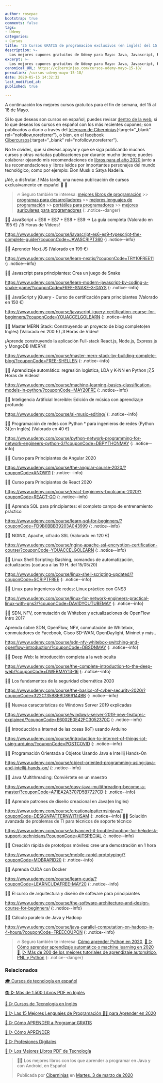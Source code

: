 ```yaml
---

author: rosepac
bootstrap: true
comments: false
tags:
- Udemy
categories:
- Cursos
title: '25 Cursos GRATIS de programación exclusivos (en inglés) del 15 al 18 de Mayo'
description: >-
  Los mejores cupones gratuitos de Udemy para Mayo: Java, Javascript, React, Angular, Docker, Linux y mucho más
excerpt: >-
  Los mejores cupones gratuitos de Udemy para Mayo: Java, Javascript, React, Angular, Docker, Linux y mucho más
canonical_URL: https://ciberninjas.com/cursos-udemy-mayo-15-18/
permalink: /cursos-udemy-mayo-15-18/
date: 2020-05-15 14:32:32
last_modified_at: 
published: true

---
```


A continuación los mejores cursos gratuitos para el fin de semana, del 15 al 18 de Mayo.

Si lo que deseas son cursos en español, puedes revisar [dentro de la web](/cursos-tecnologia/), si lo que deseas los cursos en español con los más recientes cupones; son publicados a diario a través del [telegram de Ciberninjas](https://t.me/ciberninjas){:target="_blank" rel="nofollow,noreferrer"}, o bien, en el facebook [Cibercursos](https://www.facebook.com/cibercursos){:target="_blank" rel="nofollow,noreferrer"}.


No te olvides, que si deseas apoyar y que se siga publicando muchos cursos y otras variadas publicaciones por durante mucho tiempo; puedes colaborar ojeando mis recomendaciones de [libros para el año 2020](https://www.amazon.es/shop/cibercursos) junto a las recomendaciones y libros leídos por importantes personajes del mundo tecnológico; como por ejemplo: Elon Musk o Satya Nadella.

¡Alé, a disfrutar..! Más tarde, una nueva publicación de cursos exclusivamente en español 🤘 🎉

> 🔥 Seguro también te interesa: [mejores libros de programación](/programar/) >> [programas para desarrolladores](/mejores-sistemas-operativos-para-hackear/) >> [mejores lenguajes de programación](/15-mejores-lenguajes-programacion/) >> [portátiles para programadores]() >> [mejores auriculares para programadores](/auriculares-dise%C3%B1o/)
{: .notice--danger}

👩‍🏫 JavaScript + ES6 + ES7 + ES8 + ES9 -> La guía completa (Valorado en 195 €) ¡15 Horas de Vídeos!

<a href='https://www.udemy.com/course/javascript-es6-es9-typescript-the-complete-guide/?couponCode=JAVASCRIPT360'>https://www.udemy.com/course/javascript-es6-es9-typescript-the-complete-guide/?couponCode=JAVASCRIPT360</a>
{: .notice--info}

👩‍🏫 Aprender Next.JS (Valorado en 199 €)

<a href='https://www.udemy.com/course/learn-nextjs/?couponCode=TRY10FREE11'>https://www.udemy.com/course/learn-nextjs/?couponCode=TRY10FREE11</a>
{: .notice--info}

👩‍🏫 Javascript para principiantes: Crea un juego de Snake

<a href='https://www.udemy.com/course/learn-modern-javascript-by-coding-a-snake-game/?couponCode=FREE-SNAKE-3-DAYS'>https://www.udemy.com/course/learn-modern-javascript-by-coding-a-snake-game/?couponCode=FREE-SNAKE-3-DAYS</a>
{: .notice--info}

👩‍🏫 JavaScript y jQuery - Curso de certificación para principiantes (Valorado en 150 €)

<a href='https://www.udemy.com/course/javascript-jquery-certification-course-for-beginners/?couponCode=YOUACCELGOLEARN'>https://www.udemy.com/course/javascript-jquery-certification-course-for-beginners/?couponCode=YOUACCELGOLEARN</a>
{: .notice--info}

👩‍🏫 Master MERN Stack: Construyendo un proyecto de blog completo(en Inglés) (Valorado en 200 €) ¡3 Horas de Vídeo!

¡Aprende construyendo la aplicación Full-stack React.js, Node.js, Express.js y MongoDB (MERN)!

<a href='https://www.udemy.com/course/master-mern-stack-by-building-complete-blog/?couponCode=FREE-SHELLEN'>https://www.udemy.com/course/master-mern-stack-by-building-complete-blog/?couponCode=FREE-SHELLEN</a>
{: .notice--info}

👩‍🏫 Aprendizaje automático: regresión logística, LDA y K-NN en Python ¡7,5 Horas de Vídeos!

<a href='https://www.udemy.com/course/machine-learning-basics-classification-models-in-python/?couponCode=MAY20FRE'>https://www.udemy.com/course/machine-learning-basics-classification-models-in-python/?couponCode=MAY20FRE</a>
{: .notice--info}

👩‍🏫 Inteligencia Artificial Increíble: Edición de música con aprendizaje profundo

<a href='https://www.udemy.com/course/ai-music-editing/'>https://www.udemy.com/course/ai-music-editing/</a>
{: .notice--info}

👩‍🏫 Programación de redes con Python * para ingenieros de redes (Python 3)(en Inglés) (Valorado en 40 €)

<a href='https://www.udemy.com/course/python-network-programming-for-network-engineers-python-3/?couponCode=DBPYTHONMAY'>https://www.udemy.com/course/python-network-programming-for-network-engineers-python-3/?couponCode=DBPYTHONMAY</a> 
{: .notice--info}

👩‍🏫 Curso para Principiantes de Angular 2020

<a href='https://www.udemy.com/course/the-angular-course-2020/?couponCode=ANOW11'>https://www.udemy.com/course/the-angular-course-2020/?couponCode=ANOW11</a>
{: .notice--info}

👩‍🏫 Curso para Principiantes de React 2020

<a href='https://www.udemy.com/course/react-beginners-bootcamp-2020/?couponCode=REACT-GO'>https://www.udemy.com/course/react-beginners-bootcamp-2020/?couponCode=REACT-GO</a>
{: .notice--info}

👩‍🏫 Aprenda SQL para principiantes: el completo campo de entrenamiento práctico

<a href='https://www.udemy.com/course/learn-sql-for-beginners/?couponCode=FD9B0BBB39203A043999'>https://www.udemy.com/course/learn-sql-for-beginners/?couponCode=FD9B0BBB39203A043999</a>
{: .notice--info}

👨‍🏫 NGINX, Apache, cifrado SSL (Valorado en 120 €)

<a href='https://www.udemy.com/course/nginx-apache-ssl-encryption-certification-course/?couponCode=YOUACCELGOLEARN'>https://www.udemy.com/course/nginx-apache-ssl-encryption-certification-course/?couponCode=YOUACCELGOLEARN</a>
{: .notice--info}

👨‍🏫 Linux Shell Scripting: Bashing, comandos de automatización, actualizados (caduca a las 19 H. del 15/05/20)

<a href='https://www.udemy.com/course/linux-shell-scripting-updated/?couponCode=SCRIPTFREE'>https://www.udemy.com/course/linux-shell-scripting-updated/?couponCode=SCRIPTFREE</a>
{: .notice--info}

👩‍🏫 Linux para ingenieros de redes: Linux práctico con GNS3

<a href='https://www.udemy.com/course/linux-for-network-engineers-practical-linux-with-gns3/?couponCode=DAVIDYOUTUBEMAY'>https://www.udemy.com/course/linux-for-network-engineers-practical-linux-with-gns3/?couponCode=DAVIDYOUTUBEMAY</a>
{: .notice--info}

👩‍🏫 SDN, NFV, conmutación de Whitebox y actualizaciones de OpenFlow Intro 2017

Aprenda sobre SDN, OpenFlow, NFV, conmutación de Whitebox, conmutadores de Facebook, Cisco SD-WAN, OpenDaylight, Mininet y más..

<a href='https://www.udemy.com/course/sdn-nfv-whitebox-switching-and-openflow-introduction/?couponCode=DBSDNMAY'>https://www.udemy.com/course/sdn-nfv-whitebox-switching-and-openflow-introduction/?couponCode=DBSDNMAY</a>
{: .notice--info}

👩‍🏫 Deep Web: la introducción completa a la web oculta

<a href='https://www.udemy.com/course/the-complete-introduction-to-the-deep-web/?couponCode=DWEBMAY13-16'>https://www.udemy.com/course/the-complete-introduction-to-the-deep-web/?couponCode=DWEBMAY13-16</a>
{: .notice--info}

👩‍🏫 Los fundamentos de la seguridad cibernética 2020

<a href='https://www.udemy.com/course/the-basics-of-cyber-security-2020/?couponCode=322C135B8EBD866144BB'>https://www.udemy.com/course/the-basics-of-cyber-security-2020/?couponCode=322C135B8EBD866144BB</a>
{: .notice--info}

👩‍🏫 Nuevas características de Windows Server 2019 explicadas

<a href='https://www.udemy.com/course/windows-server-2019-new-features-explained/?couponCode=E6002E0E42FC3052370C'>https://www.udemy.com/course/windows-server-2019-new-features-explained/?couponCode=E6002E0E42FC3052370C</a>
{: .notice--info}

👩‍🏫 Introducción a Internet de las cosas (IoT) usando Arduino

<a href='https://www.udemy.com/course/introduction-to-internet-of-things-iot-using-arduino/?couponCode=POSTCOVID'>https://www.udemy.com/course/introduction-to-internet-of-things-iot-using-arduino/?couponCode=POSTCOVID</a>
{: .notice--info}

👩‍🏫 Programación Orientada a Objetos Usando Java e Intellij Hands-On

<a href='https://www.udemy.com/course/object-oriented-programming-using-java-and-intellij-hands-on/'>https://www.udemy.com/course/object-oriented-programming-using-java-and-intellij-hands-on/</a>
{: .notice--info}

👩‍🏫 Java Multithreading: Conviértete en un maestro

<a href='https://www.udemy.com/course/easy-java-multithreading-become-a-master/?couponCode=A71EA2A3707D5B7727CD'>https://www.udemy.com/course/easy-java-multithreading-become-a-master/?couponCode=A71EA2A3707D5B7727CD</a>
{: .notice--info}

👩‍🏫 Aprende patrones de diseño creacional en Java(en Inglés)

<a href='https://www.udemy.com/course/creationalpatternsinjava/?couponCode=DESIGNPATTERNWITHSAM'>https://www.udemy.com/course/creationalpatternsinjava/?couponCode=DESIGNPATTERNWITHSAM</a>
{: .notice--info}
👩‍🏫 Solución avanzada de problemas de TI para técnicos de soporte técnico

<a href='https://www.udemy.com/course/advanced-it-troubleshooting-for-helpdesk-support-technicians/?couponCode=AITSPECIAL'>https://www.udemy.com/course/advanced-it-troubleshooting-for-helpdesk-support-technicians/?couponCode=AITSPECIAL</a>
{: .notice--info}

👩‍🏫 Creación rápida de prototipos móviles: cree una demostración en 1 hora

<a href='https://www.udemy.com/course/mobile-rapid-prototyping/?couponCode=MOBRAPID20'>https://www.udemy.com/course/mobile-rapid-prototyping/?couponCode=MOBRAPID20</a>
{: .notice--info}

👩‍🏫 Aprenda CUDA con Docker

<a href='https://www.udemy.com/course/learn-cuda/?couponCode=LEARNCUDAFREE-MAY20'>https://www.udemy.com/course/learn-cuda/?couponCode=LEARNCUDAFREE-MAY20</a>
{: .notice--info}

👩‍🏫 El curso de arquitectura y diseño de software para principiantes

<a href='https://www.udemy.com/course/the-software-architecture-and-design-course-for-beginners/'>https://www.udemy.com/course/the-software-architecture-and-design-course-for-beginners/</a>
{: .notice--info}

👩‍🏫 Cálculo paralelo de Java y Hadoop

<a href='https://www.udemy.com/course/java-parallel-computation-on-hadoop-in-4-hours/?couponCode=FREECOUPON'>https://www.udemy.com/course/java-parallel-computation-on-hadoop-in-4-hours/?couponCode=FREECOUPON</a>
{: .notice--info}

> 🔥 Seguro también te interesa: [Cómo aprender Python en 2020](/python/), [🥇 ▷ Cómo aprender aprendizaje automático o machine learning en 2020 🤖](/que-aprender-sobre-machine-learning-2020/), [▷ Más de 200 de los mejores tutoriales de aprendizaje automático, PNL y Python](/aprendizaje-automatico-cursos-ingles/)
{: .notice--danger}

### **Relacionados** <!-- omit in toc -->

[🎓 Cursos de tecnología en español](https://ciberninjas.com/cursos-tecnologia/)

[📚 ▷ Más de 1.500 Libros PDF en Inglés](https://ciberninjas.com/biblioteca-de-programacion-y-tecnologia-ingles/)

[🥇 ▷ Cursos de Tecnología en Inglés](https://ciberninjas.com/cursos-tecnologia-ingles/)

[🥇 ▷ Las 15 Mejores Lenguajes de Programación 👨‍💻 para Aprender en 2020](https://ciberninjas.com/15-mejores-lenguajes-programacion/)

[🥇 ▷ Cómo APRENDER a Programar GRATIS](https://ciberninjas.com/programar/)

[🥇 ▷ Cómo APRENDER](https://ciberninjas.com/aprender/)

[🥇 ▷ Profesiones Digitales](https://ciberninjas.com/profesiones-digitales/)

[🥇 ▷ Los Mejores Libros PDF de Tecnología](https://ciberninjas.com/biblioteca-de-programacion-y-tecnologia/)

<div class="fb-post" data-href="https://www.facebook.com/ciberninjas/posts/1331109157075936" data-width="850" data-show-text="true"><blockquote cite="https://developers.facebook.com/ciberninjas/posts/1331109157075936" class="fb-xfbml-parse-ignore"><p>👨‍💻 Los mejores libros con los que aprender a programar en Java y con Android, en Español</p>Publicada por <a href="https://www.facebook.com/ciberninjas/">Ciberninjas</a> en&nbsp;<a href="https://developers.facebook.com/ciberninjas/posts/1331109157075936">Martes, 3 de marzo de 2020</a></blockquote></div>
